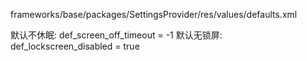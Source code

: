 
frameworks/base/packages/SettingsProvider/res/values/defaults.xml

默认不休眠: def_screen_off_timeout = -1
默认无锁屏: def_lockscreen_disabled = true
